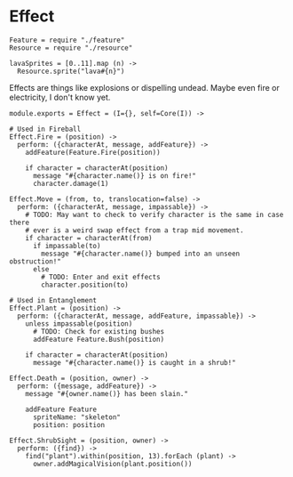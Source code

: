 Effect
======

    Feature = require "./feature"
    Resource = require "./resource"

    lavaSprites = [0..11].map (n) ->
      Resource.sprite("lava#{n}")

Effects are things like explosions or dispelling undead. Maybe even fire or
electricity, I don't know yet.

    module.exports = Effect = (I={}, self=Core(I)) ->

    # Used in Fireball
    Effect.Fire = (position) ->
      perform: ({characterAt, message, addFeature}) ->
        addFeature(Feature.Fire(position))

        if character = characterAt(position)
          message "#{character.name()} is on fire!"
          character.damage(1)

    Effect.Move = (from, to, translocation=false) ->
      perform: ({characterAt, message, impassable}) ->
        # TODO: May want to check to verify character is the same in case there
        # ever is a weird swap effect from a trap mid movement.
        if character = characterAt(from)
          if impassable(to)
            message "#{character.name()} bumped into an unseen obstruction!"
          else
            # TODO: Enter and exit effects
            character.position(to)

    # Used in Entanglement
    Effect.Plant = (position) ->
      perform: ({characterAt, message, addFeature, impassable}) ->
        unless impassable(position)
          # TODO: Check for existing bushes
          addFeature Feature.Bush(position)

        if character = characterAt(position)
          message "#{character.name()} is caught in a shrub!"

    Effect.Death = (position, owner) ->
      perform: ({message, addFeature}) ->
        message "#{owner.name()} has been slain."

        addFeature Feature
          spriteName: "skeleton"
          position: position

    Effect.ShrubSight = (position, owner) ->
      perform: ({find}) ->
        find("plant").within(position, 13).forEach (plant) ->
          owner.addMagicalVision(plant.position())
